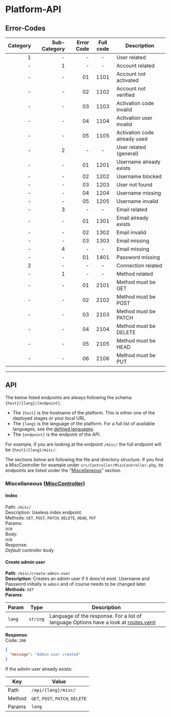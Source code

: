 # Platform-API

## Error-Codes

| Category | Sub-Category | Error Code | Full code | Description                  |
|---------:|-------------:|-----------:|:---------:|------------------------------|
|        1 |            - |          - |     -     | User related                 |
|        - |            1 |          - |     -     | Account related              |
|        - |            - |         01 |   1101    | Account not activated        |
|        - |            - |         02 |   1102    | Account not verified         |
|        - |            - |         03 |   1103    | Activation code invalid      |
|        - |            - |         04 |   1104    | Activation user invalid      |
|        - |            - |         05 |   1105    | Activation code already used |
|        - |            2 |          - |     -     | User related (general)       |
|        - |            - |         01 |   1201    | Username already exists      |
|        - |            - |         02 |   1202    | Username blocked             |
|        - |            - |         03 |   1203    | User not found               |
|        - |            - |         04 |   1204    | Username missing             |
|        - |            - |         05 |   1205    | Username invalid             |
|        - |            3 |          - |     -     | Email related                |
|        - |            - |         01 |   1301    | Email already exists         |
|        - |            - |         02 |   1302    | Email invalid                |
|        - |            - |         03 |   1303    | Email missing                |
|        - |            4 |          - |     -     | Email missing                |
|        - |            - |         01 |   1401    | Password missing             |
|        2 |            - |          - |     -     | Connection related           |
|        - |            1 |          - |     -     | Method related               |
|        - |            - |         01 |   2101    | Method must be GET           |
|        - |            - |         02 |   2102    | Method must be POST          |
|        - |            - |         03 |   2103    | Method must be PATCH         |
|        - |            - |         04 |   2104    | Method must be DELETE        |
|        - |            - |         05 |   2105    | Method must be HEAD          |
|        - |            - |         06 |   2106    | Method must be PUT           |

---

## API

The below listed endpoints are always following the schema `{host}/{lang}/{endpoint}`.
- The `{host}` is the hostname of the platform. This is either one of the deployed stages or your local URL.
- The `{lang}` is the language of the platform. For a full list of available languages, see the [defined languages](./config/routes.yaml).
- The `{endpoint}` is the endpoint of the API.

For example, if you are looking at the endpoint `/misc/` the full endpoint will be `{host}/{lang}/misc/`.

The sections below are following the file and directory structure. If you find a MiscController for example under `src/Controller/MiscController.php`, its endpoints are listed under the "[Miscellaneous](#miscellaneous-misccontrollersrccontrollermisccontrollerphp)" section.

### Miscellaneous ([MiscController](src/Controller/MiscController.php))

#### Index

Path: `/misc/`  
Description: Useless index endpoint.  
Methods: `GET`, `POST`, `PATCH`, `DELETE`, `HEAD`, `PUT`  
Params:  
_n/a_  
Body:  
_n/a_  
Response:  
_Default controller body_

#### Create admin user

**Path**: `/misc/create-admin-user`  
**Description**: Creates an admin user if it does'nt exist. Username and Password initially is `admin` and of course needs to be changed later.  
**Methods**: `GET`  
**Params**:  

| Param  | Type     | Description                                                                                                 |
|--------|----------|-------------------------------------------------------------------------------------------------------------|
| `lang` | `string` | Language of the response. For a list of language Options have a look at [routes.yaml](./config/routes.yaml) |

**Response**:  
Code: `200`  
```json
{
  "message": "Admin user created"
}
```

If the admin user already exists:




| Key    | Value                            |
|--------|----------------------------------|
| Path   | `/api/{lang}/misc/`              |
| Method | `GET`, `POST`, `PATCH`, `DELETE` |
| Params | `lang`                           |
